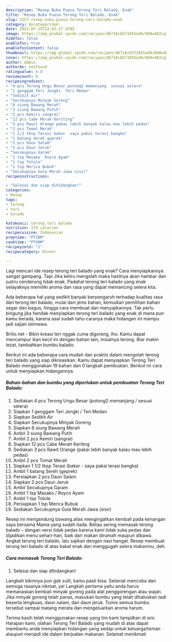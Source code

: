 ```yaml
---
description: "Resep Buka Puasa Terong Teri Balado, Enak"
title: "Resep Buka Puasa Terong Teri Balado, Enak"
slug: 2257-resep-buka-puasa-terong-teri-balado-enak
category: Uncategorized
date: 2022-07-15T22:43:27.559Z
image: https://img-global.cpcdn.com/recipes/d6716cb5f3455ad9/680x482cq70/terong-teri-balado-foto-resep-utama.jpg
hideToc: false
enableToc: true
enableTocContent: false
thumbnail: https://img-global.cpcdn.com/recipes/d6716cb5f3455ad9/680x482cq70/terong-teri-balado-foto-resep-utama.jpg
cover: https://img-global.cpcdn.com/recipes/d6716cb5f3455ad9/680x482cq70/terong-teri-balado-foto-resep-utama.jpg
author: Admin
authorAv: notfound
ratingvalue: 4.8
reviewcount: 8
recipeingredient:
- "4 pcs Terong Ungu Besar potong2 memanjang  sesuai selera"
- "1 genggam Teri Jengki  Teri Medan"
- "Sedikit Air"
- "Secukupnya Minyak Goreng"
- "8 siung Bawang Merah"
- "3 siung Bawang Putih"
- "2 pcs Kemiri sangrai"
- "12 pcs Cabe Merah Keriting"
- "3 pcs Rawit Orange pakai lebih banyak kalau mau lebih pedas"
- "2 pcs Tomat Merah"
- "1 1/2 tbsp Terasi bakar  saya pakai terasi bangka"
- "1 batang Sereh geprek"
- "2 pcs Daun Salam"
- "2 pcs Daun Jeruk"
- "Secukupnya Garam"
- "1 tsp Masako  Royco Ayam"
- "1 tsp Totole"
- "1 tsp Merica Bubuk"
- "Secukupnya Gula Merah Jawa sisir"
recipeinstructions:

- "Selesai dan siap dihidangkan!"
categories:
- Resep
tags:
- terong
- teri
- balado

katakunci: terong teri balado 
nutrition: 174 calories
recipecuisine: Indonesian
preptime: "PT20M"
cooktime: "PT40M"
recipeyield: "1"
recipecategory: Dinner

---
```



Lagi mencari ide resep terong teri balado yang enak? Cara menyiapkannya sangat gampang. Tapi Jika keliru mengolah maka hasilnya akan hambar dan justru cenderung tidak enak. Padahal terong teri balado yang enak selayaknya memiliki aroma dan rasa yang dapat memancing selera kita.


Ada beberapa hal yang sedikit banyak berpengaruh terhadap kualitas rasa dari terong teri balado, mulai dari jenis bahan, kemudian pemilihan bahan segar dan bagus, hingga cara membuat dan menyajikannya. Tak perlu bingung jika hendak menyiapkan terong teri balado yang enak di mana pun kamu berada, karena asal sudah tahu caranya maka hidangan ini mampu jadi sajian istimewa.

Brilio.net - Bikin kreasi teri nggak cuma digoreng, lho. Kamu dapat mencampur ikan kecil ini dengan bahan lain, misalnya terong. Biar makin lezat, tambahkan bumbu balado.


Berikut ini ada beberapa cara mudah dan praktis dalam mengolah terong teri balado yang siap dikreasikan. Kamu dapat menyiapkan Terong Teri Balado menggunakan 19 bahan dan 0 langkah pembuatan. Berikut ini cara untuk menyiapkan hidangannya.

<!--inarticleads1-->

##### Bahan-bahan dan bumbu yang diperlukan untuk pembuatan Terong Teri Balado:

1. Sediakan 4 pcs Terong Ungu Besar (potong2 memanjang / sesuai selera)
1. Siapkan 1 genggam Teri Jengki / Teri Medan
1. Siapkan Sedikit Air
1. Siapkan Secukupnya Minyak Goreng
1. Siapkan 8 siung Bawang Merah
1. Ambil 3 siung Bawang Putih
1. Ambil 2 pcs Kemiri (sangrai)
1. Siapkan 12 pcs Cabe Merah Keriting
1. Sediakan 3 pcs Rawit Orange (pakai lebih banyak kalau mau lebih pedas)
1. Ambil 2 pcs Tomat Merah
1. Siapkan 1 1/2 tbsp Terasi (bakar - saya pakai terasi bangka)
1. Ambil 1 batang Sereh (geprek)
1. Persiapkan 2 pcs Daun Salam
1. Siapkan 2 pcs Daun Jeruk
1. Ambil Secukupnya Garam
1. Ambil 1 tsp Masako / Royco Ayam
1. Ambil 1 tsp Totole
1. Persiapkan 1 tsp Merica Bubuk
1. Sediakan Secukupnya Gula Merah Jawa (sisir)


Resep ini mengandung bawang.alias mengingatkan kembali pada kenangan saya bersama Mama yang sudah tiada. Beliau sering memasak terong balado - dengan versi tidak pedas karena kami tidak suka pedas dan dijadikan menu sehari-hari, baik dari makan dirumah maupun dibawa. Angkat terung teri balado, lalu sajikan dengan nasi hangat. Resep membuat terung teri balado di atas bakal enak dan menggugah selera makanmu, deh. 

<!--inarticleads2-->

##### Cara memasak Terong Teri Balado:


1. Selesai dan siap dihidangkan!

Langkah bikinnya pun gak sulit, kamu pasti bisa. Selamat mencoba dan semoga rasanya nikmat, ya! Langkah pertama yaitu anda harus memanaskan kembali minyak goreng pada alat penggorengan atau wajan. Jika minyak goreng telah panas, masukan bumbu yang telah dihaluskan tadi beserta lengkuas, daun salam, dan daun jeruk. Tumis semua bumbu tersebut sampai matang merata dan mengeluarkan aroma harum. 

Terima kasih telah menggunakan resep yang tim kami tampilkan di sini. Harapan kami, olahan Terong Teri Balado yang mudah di atas dapat membantu anda menyiapkan hidangan yang sedap untuk keluarga/teman ataupun menjadi ide dalam berjualan makanan. Selamat menikmati
